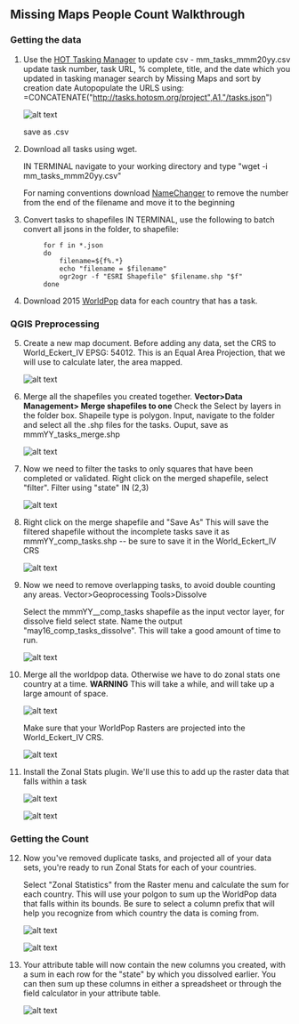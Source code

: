 ## Missing Maps People Count Walkthrough

### Getting the data

1. Use the [HOT Tasking Manager](http://tasks.hotosm.org) to update csv - mm_tasks_mmm20yy.csv 
	update task number, task URL, % complete, title, and the date which you updated
	in tasking manager search by Missing Maps and sort by creation date
	Autopopulate the URLS using: =CONCATENATE("http://tasks.hotosm.org/project",A1,"/tasks.json")

	![alt text](https://arcmaps.s3.amazonaws.com/share/people_count/screenshots/spreadsheet.png)

	save as .csv


2. Download all tasks using wget.

	IN TERMINAL navigate to your working directory and type "wget -i mm_tasks_mmm20yy.csv"

	For naming conventions download [NameChanger](https://mrrsoftware.com/namechanger/) to remove the 
	number from the end of the filename and move it to the beginning

3. Convert tasks to shapefiles
	IN TERMINAL, use the following to batch convert all jsons in the folder, to shapefile:
	        
	        for f in *.json  
	        do  
	        	filename=${f%.*}  
	        	echo "filename = $filename"  
	        	ogr2ogr -f "ESRI Shapefile" $filename.shp "$f"  
	        done  

4. Download 2015 [WorldPop](http://www.worldpop.org.uk/data/) data for each country that has a task. 

### QGIS Preprocessing

5. Create a new map document. Before adding any data, set the CRS to World_Eckert_IV EPSG: 54012. This is an Equal Area Projection, that we will use to calculate later, the area mapped.

	![alt text](https://arcmaps.s3.amazonaws.com/share/people_count/screenshots/project_doc.png)

6. Merge all the shapefiles you created together. **Vector>Data Management> Merge shapefiles to one**
	Check the Select by layers in the folder box. Shapeile type is polygon. Input, navigate to the folder and select all the .shp files for the tasks. Ouput, save as mmmYY_tasks_merge.shp

	![alt text](https://arcmaps.s3.amazonaws.com/share/people_count/screenshots/merge_tasks.png)

7. Now we need to filter the tasks to only squares that have been completed or validated. Right click on the merged shapefile, select "filter". Filter using "state" IN (2,3)

	![alt text](https://arcmaps.s3.amazonaws.com/share/people_count/screenshots/query_tasks.png)

8. Right click on the merge shapefile and "Save As" This will save the filtered shapefile without the incomplete tasks save it as mmmYY_comp_tasks.shp -- be sure to save it in the World_Eckert_IV CRS

	![alt text](https://arcmaps.s3.amazonaws.com/share/people_count/screenshots/save_tasks.png)

9. Now we need to remove overlapping tasks, to avoid double counting any areas. Vector>Geoprocessing Tools>Dissolve

	Select the mmmYY__comp_tasks shapefile as the input vector layer, for dissolve field select state. Name the output "may16_comp_tasks_dissolve". This will take a good amount of time to run.

	![alt text](https://arcmaps.s3.amazonaws.com/share/people_count/screenshots/dissolve.png)

10. Merge all the worldpop data. Otherwise we have to do zonal stats one country at a time. **WARNING** This will take a while, and will take up a large amount of space.

	![alt text](https://arcmaps.s3.amazonaws.com/share/people_count/screenshots/merge_pop.png)

	Make sure that your WorldPop Rasters are projected into the World_Eckert_IV CRS.

	![alt text](https://arcmaps.s3.amazonaws.com/share/people_count/screenshots/project_raster.png)

11. Install the Zonal Stats plugin. We'll use this to add up the raster data that falls within a task

	![alt text](https://arcmaps.s3.amazonaws.com/share/people_count/screenshots/add_plugin.png)

	![alt text](https://arcmaps.s3.amazonaws.com/share/people_count/screenshots/add_zonalstats.png)

### Getting the Count

12. Now you've removed duplicate tasks, and projected all of your data sets, you're ready to run Zonal Stats for each of your countries. 

	Select "Zonal Statistics" from the Raster menu and calculate the sum for each country. This will use your polgon to sum up the WorldPop data that falls within its bounds. Be sure to select a column prefix that will help you recognize from which country the data is coming from.

	![alt text](https://arcmaps.s3.amazonaws.com/share/people_count/screenshots/zonal_stats1.png)

	![alt text](https://arcmaps.s3.amazonaws.com/share/people_count/screenshots/zonal_stats2.png)

13. Your attribute table will now contain the new columns you created, with a sum in each row for the "state" by which you dissolved earlier. You can then sum up these columns in either a spreadsheet or through the field calculator in your attribute table.

	![alt text](https://arcmaps.s3.amazonaws.com/share/people_count/screenshots/count.png)




